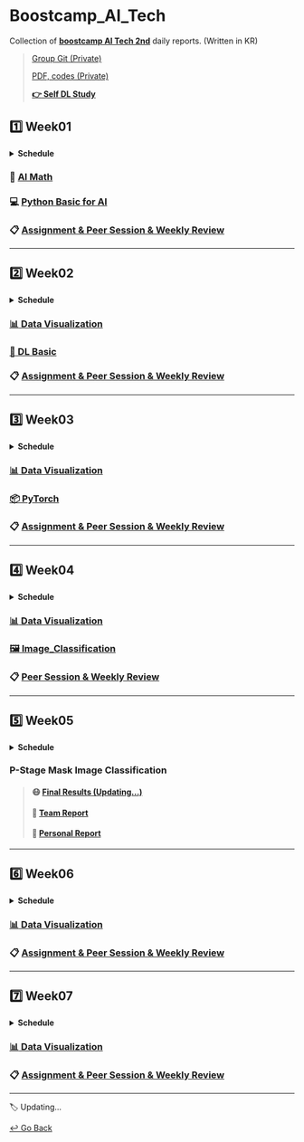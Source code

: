# Boostcamp_AI_Tech

Collection of **[boostcamp AI Tech 2nd](https://boostcamp.connect.or.kr/program_ai.html)** daily reports. (Written in KR) 

> [Group Git (Private)](https://github.com/hbseo/ONE-AI)
>
> [PDF, codes (Private)](https://github.com/lisy0123/Boostcamp_AI_Tech_ETC)
>
> **[:point_right: Self DL Study]()**

## :one: Week01

<details>
  <summary><b> Schedule </b></summary>
  <div markdown="1">
    <img src="https://github.com/lisy0123/Boostcamp_AI/blob/main/Schedule/week01.png"/>
  </div>
</details>


### :triangular_ruler: [AI Math](https://github.com/lisy0123/Boostcamp_AI/blob/main/01_AI_Math)

### :computer: [Python Basic for AI](https://github.com/lisy0123/Boostcamp_AI/blob/main/01_Python_Basic_for_AI)

### :clipboard: [Assignment & Peer Session & Weekly Review](https://github.com/lisy0123/Boostcamp_AI/blob/main/APW/Week01.md)

---

## :two: Week02

<details>
  <summary><b> Schedule </b></summary>
  <div markdown="1">
    <img src="https://github.com/lisy0123/Boostcamp_AI/blob/main/Schedule/week02.png"/>
  </div>
</details>


### [:bar_chart: Data Visualization](https://github.com/lisy0123/Boostcamp_AI/blob/main/Data_Visualization)

### [:milky_way: DL Basic](https://github.com/lisy0123/Boostcamp_AI/blob/main/02_DL_Basic)

### :clipboard: [Assignment & Peer Session & Weekly Review](https://github.com/lisy0123/Boostcamp_AI/blob/main/APW/Week02.md)

---

## :three: Week03

<details>
  <summary><b> Schedule </b></summary>
  <div markdown="1">
    <img src="https://github.com/lisy0123/Boostcamp_AI/blob/main/Schedule/week03.png"/>
  </div>
</details>


### [:bar_chart: Data Visualization](https://github.com/lisy0123/Boostcamp_AI/blob/main/Data_Visualization)

### [:package: PyTorch](https://github.com/lisy0123/Boostcamp_AI/blob/main/03_PyTorch)

### :clipboard: [Assignment & Peer Session & Weekly Review](https://github.com/lisy0123/Boostcamp_AI_Tech/blob/main/APW/Week03.md)

---

## :four: Week04

<details>
  <summary><b> Schedule </b></summary>
  <div markdown="1">
    <img src="https://github.com/lisy0123/Boostcamp_AI/blob/main/Schedule/week04.png"/>
  </div>
</details>


### [:bar_chart: Data Visualization](https://github.com/lisy0123/Boostcamp_AI/blob/main/Data_Visualization)

### **[:framed_picture: Image_Classification](https://github.com/lisy0123/Boostcamp_AI/blob/main/04_Image_Classification)**

### :clipboard: [Peer Session & Weekly Review](https://github.com/lisy0123/Boostcamp_AI_Tech/blob/main/APW/Week04.md)

---

## :five: Week05

<details>
  <summary><b> Schedule </b></summary>
  <div markdown="1">
    <img src="https://github.com/lisy0123/Boostcamp_AI/blob/main/Schedule/week05.png"/>
  </div>
</details>


### P-Stage Mask Image Classification

> #### :mask: [Final Results (Updating...)]()
>
> #### :busts_in_silhouette: [Team Report](https://github.com/lisy0123/Boostcamp_AI_Tech/blob/main/04_Image_Classification/team_report.pdf)
>
> #### :muscle: [Personal Report](https://github.com/lisy0123/Boostcamp_AI_Tech/blob/main/04_Image_Classification/personal_report.md)

---

## :six: Week06

<details>
  <summary><b> Schedule </b></summary>
  <div markdown="1">
    <img src="https://github.com/lisy0123/Boostcamp_AI/blob/main/Schedule/week06.png"/>
  </div>
</details>



### [:bar_chart: Data Visualization](https://github.com/lisy0123/Boostcamp_AI/blob/main/Data_Visualization)

### :clipboard: [Assignment & Peer Session & Weekly Review](https://github.com/lisy0123/Boostcamp_AI_Tech/blob/main/APW/Week06.md)

---

## :seven: Week07

<details>
  <summary><b> Schedule </b></summary>
  <div markdown="1">
    <img src="https://github.com/lisy0123/Boostcamp_AI/blob/main/Schedule/week07.png"/>
  </div>
</details>



### [:bar_chart: Data Visualization](https://github.com/lisy0123/Boostcamp_AI/blob/main/Data_Visualization)

### :clipboard: [Assignment & Peer Session & Weekly Review](https://github.com/lisy0123/Boostcamp_AI_Tech/blob/main/APW/Week07.md)

---





:label: Updating...



[↩️ Go Back](https://github.com/lisy0123/Study)

